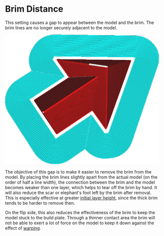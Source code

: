 Brim Distance
====
This setting causes a gap to appear between the model and the brim. The brim lines are no longer securely adjacent to the model.


<!--screenshot {
"image_path": "brim_gap.png",
"models": [
    {
        "script": "arrow.scad",
        "transformation": ["scale(0.5)"]
    }
],
"camera_position": [-22, 32, 133],
"settings": {
    "adhesion_type": "brim",
    "brim_gap": 1
},
"colours": 32
}-->
![The brim keeps a certain distance away from the model](../images/brim_gap.png)

The objective of this gap is to make it easier to remove the brim from the model. By placing the brim lines slightly apart from the actual model (on the order of half a line width), the connection between the brim and the model becomes weaker than one layer, which helps to tear off the brim by hand. It will also reduce the scar or elephant's foot left by the brim after removal. This is especially effective at greater [initial layer height](../resolution/layer_height_0.md), since the thick brim tends to be harder to remove then.

On the flip side, this also reduces the effectiveness of the brim to keep the model stuck to the build plate. Through a thinner contact area the brim will not be able to exert a lot of force on the model to keep it down against the effect of [warping](../troubleshooting/warping.md).